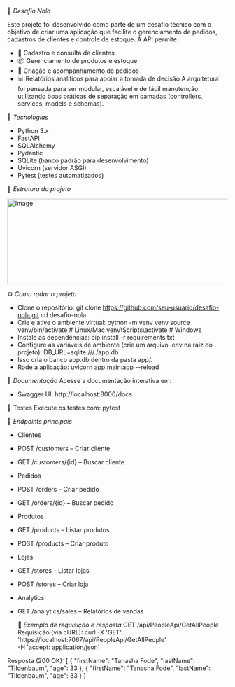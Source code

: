 🛒 *Desafio Nola*

Este projeto foi desenvolvido como parte de um desafio técnico com o objetivo de criar uma aplicação que facilite o gerenciamento de pedidos, cadastros de clientes e controle de estoque.
A API permite:
- 📌 Cadastro e consulta de clientes
- 📦 Gerenciamento de produtos e estoque
- 🧾 Criação e acompanhamento de pedidos
- 📊 Relatórios analíticos para apoiar a tomada de decisão
A arquitetura foi pensada para ser modular, escalável e de fácil manutenção, utilizando boas práticas de separação em camadas (controllers, services, models e schemas).

🚀 *Tecnologias*
- Python 3.x
- FastAPI
- SQLAlchemy
- Pydantic
- SQLite (banco padrão para desenvolvimento)
- Uvicorn (servidor ASGI)
- Pytest (testes automatizados)
  
📂 *Estrutura do projeto*

<img width="684" height="195" alt="Image" src="https://github.com/user-attachments/assets/bf1dd2ef-dff0-4f5c-983e-f3ad6d3c15fe" />


⚙️ *Como rodar o projeto*
- Clone o repositório:
git clone https://github.com/seu-usuario/desafio-nola.git
cd desafio-nola
- Crie e ative o ambiente virtual:
python -m venv venv
source venv/bin/activate   # Linux/Mac
venv\Scripts\activate      # Windows
- Instale as dependências:
pip install -r requirements.txt
- Configure as variáveis de ambiente (crie um arquivo .env na raiz do projeto):
DB_URL=sqlite:///./app.db
- Isso cria o banco app.db dentro da pasta app/.
- Rode a aplicação:
uvicorn app.main:app --reload


📖 *Documentação*
Acesse a documentação interativa em:
- Swagger UI: http://localhost:8000/docs
  
🧪 Testes
Execute os testes com:
pytest


📌 *Endpoints principais*
- Clientes
- POST /customers – Criar cliente
- GET /customers/{id} – Buscar cliente
- Pedidos
- POST /orders – Criar pedido
- GET /orders/{id} – Buscar pedido
- Produtos
- GET /products – Listar produtos
- POST /products – Criar produto
- Lojas
- GET /stores – Listar lojas
- POST /stores – Criar loja
- Analytics
- GET /analytics/sales – Relatórios de vendas

  📌 *Exemplo de requisição e resposta*
GET /api/PeopleApi/GetAllPeople
Requisição (via cURL):
curl -X 'GET' \
  'https://localhost:7067/api/PeopleApi/GetAllPeople' \
  -H 'accept: application/json'


Resposta (200 OK):
[
  {
    "firstName": "Tanasha Fode",
    "lastName": "Tildenbaum",
    "age": 33
  },
  {
    "firstName": "Tanasha Fode",
    "lastName": "Tildenbaum",
    "age": 33
  }
]









